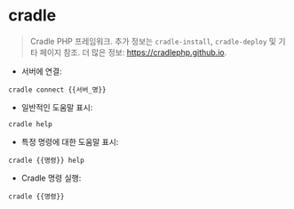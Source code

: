 # cradle

> Cradle PHP 프레임워크. 추가 정보는 `cradle-install`, `cradle-deploy` 및 기타 페이지 참조.
> 더 많은 정보: <https://cradlephp.github.io>.

- 서버에 연결:

`cradle connect {{서버_명}}`

- 일반적인 도움말 표시:

`cradle help`

- 특정 명령에 대한 도움말 표시:

`cradle {{명령}} help`

- Cradle 명령 실행:

`cradle {{명령}}`
